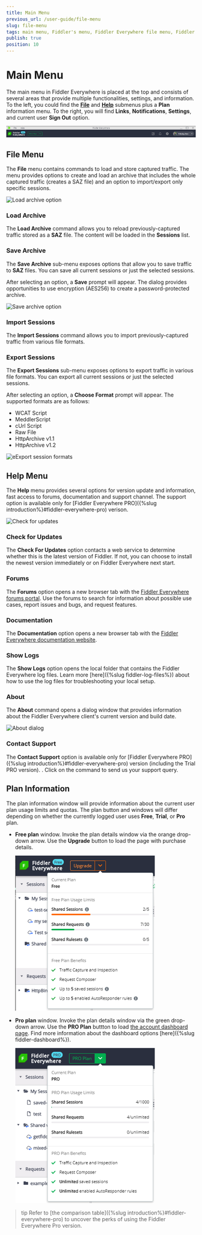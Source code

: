 ```yaml
---
title: Main Menu
previous_url: /user-guide/file-menu
slug: file-menu
tags: main menu, Fiddler's menu, Fiddler Everywhere file menu, Fiddler Everywhere help menu
publish: true
position: 10
---
```


# Main Menu

The main menu in Fiddler Everywhere is placed at the top and consists of several areas that provide multiple functionalities, settings, and information. To the left, you could find the [**File**](#file-menu) and [**Help**](#help-menu) submenus plus a **Plan** information menu. To the right, you will find **Links**, **Notifications**, **Settings**, and current user **Sign Out** option.

![Fiddler Everywhere main menu](../images/menu/main-menu-all.png)

## File Menu

The **File** menu contains commands to load and store captured traffic. The menu provides options to create and load an archive that includes the whole captured traffic (creates a SAZ file) and an option to import/export only specific sessions.

![Load archive option](../images/menu/menu-load-archive.png)

### Load Archive

The **Load Archive** command allows you to reload previously-captured traffic stored as a **SAZ** file. The content will be loaded in the **Sessions** list.

### Save Archive

The **Save Archive** sub-menu exposes options that allow you to save traffic to **SAZ** files. You can save all current sessions or just the selected sessions. 

After selecting an option, a **Save** prompt will appear. The dialog provides opportunities to use encryption (AES256) to create a password-protected archive.
   
![Save archive option](../images/menu/menu-save-archive-002.png)

### Import Sessions

The **Import Sessions** command allows you to import previously-captured traffic from various file formats.

### Export Sessions

The **Export Sessions** sub-menu exposes options to export traffic in various file formats. You can export all current sessions or just the selected sessions. 

After selecting an option, a **Choose Format** prompt will appear. The supported formats are as follows:
- WCAT Script
- MeddlerScript
- cUrl Script
- Raw File
- HttpArchive v1.1
- HttpArchive v1.2

![eExport session formats](../images/menu/menu-export-sessions-002.png)

## Help Menu

The **Help** menu provides several options for version update and information, fast access to forums, documentation and support channel. The support option is available only for [Fiddler Everywhere PRO]({%slug introduction%}#fiddler-everywhere-pro) verison.

![Check for updates](../images/menu/menu-help-update.png)

### Check for Updates

The **Check For Updates** option contacts a web service to determine whether this is the latest version of Fiddler. If not, you can choose to install the newest version immediately or on Fiddler Everywhere next start.

### Forums

The **Forums** option opens a new browser tab with the [Fiddler Everywhere forums portal](https://community.getfiddler.com/support/discussions). Use the forums to search for information about possible use cases, report issues and bugs, and request features.

### Documentation

The **Documentation** option opens a new browser tab with the [Fiddler Everywhere documentation website](https://docs.telerik.com/fiddler-everywhere/).

### Show Logs

The **Show Logs** option opens the local folder that contains the Fiddler Everywhere log files. Learn more [here]({%slug fiddler-log-files%}) about how to use the log files for troubleshooting your local setup.

### About

The **About** command opens a dialog window that provides information about the Fiddler Everywhere client's current version and build date.

![About dialog](../images/menu/menu-help-about.png)


### Contact Support

The **Contact Support** option is available only for [Fiddler Everywhere PRO]({%slug introduction%}#fiddler-everywhere-pro) version (including the Trial PRO version).
. Click on the command to send us your support query.

## Plan Information

The plan information window will provide information about the current user plan usage limits and quotas. The plan button and windows will differ depending on whether the currently logged user uses **Free**, **Trial**, or **Pro** plan. 

- **Free plan** window. Invoke the plan details window via the orange drop-down arrow. Use the **Upgrade** button to load the page with purchase details.

    ![Free plan window and button](../images/menu/free-plan-window.png)

- **Pro plan** window. Invoke the plan details window via the green drop-down arrow. Use the **PRO Plan** buttton to load [the account dashboard page](https://dashboard.getfiddler.be/myaccount). Find more information about the dashboard options [here]({%slug fiddler-dashboard%}).

    ![Pro plan window and button](../images/menu/pro-plan-window.png)

>tip Refer to [the comparison table]({%slug introduction%}#fiddler-everywhere-pro) to uncover the perks of using the Fiddler Everywhere Pro version.